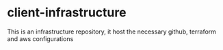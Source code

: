 # client-infrastructure
This is an infrastructure repository, it host the necessary github, terraform and aws configurations

